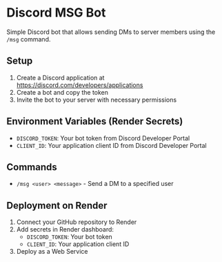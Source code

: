 # Discord MSG Bot

Simple Discord bot that allows sending DMs to server members using the `/msg` command.

## Setup

1. Create a Discord application at https://discord.com/developers/applications
2. Create a bot and copy the token
3. Invite the bot to your server with necessary permissions

## Environment Variables (Render Secrets)

- `DISCORD_TOKEN`: Your bot token from Discord Developer Portal
- `CLIENT_ID`: Your application client ID from Discord Developer Portal

## Commands

- `/msg <user> <message>` - Send a DM to a specified user

## Deployment on Render

1. Connect your GitHub repository to Render
2. Add secrets in Render dashboard:
   - `DISCORD_TOKEN`: Your bot token
   - `CLIENT_ID`: Your application client ID
3. Deploy as a Web Service
